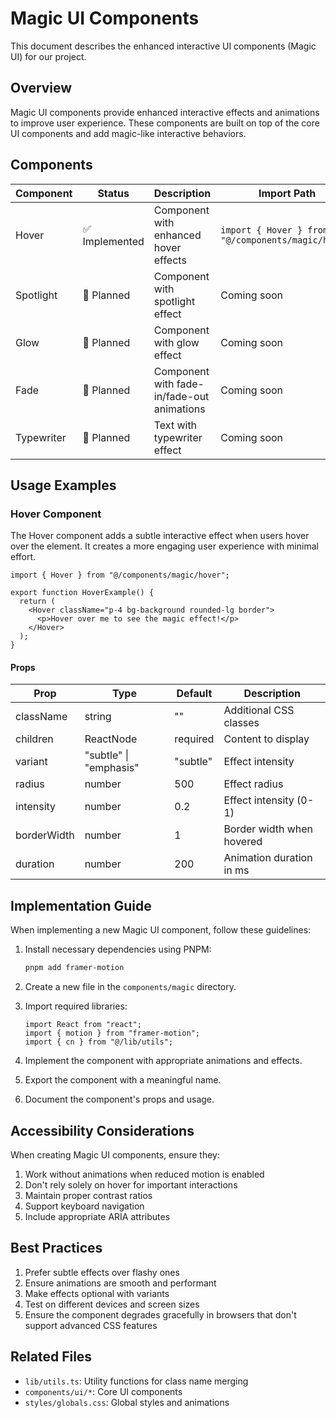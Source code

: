 # Magic UI Components

This document describes the enhanced interactive UI components (Magic UI) for our project.

## Overview

Magic UI components provide enhanced interactive effects and animations to improve user experience. These components are built on top of the core UI components and add magic-like interactive behaviors.

## Components

| Component | Status | Description | Import Path |
|-----------|--------|-------------|------------|
| Hover | ✅ Implemented | Component with enhanced hover effects | `import { Hover } from "@/components/magic/hover"` |
| Spotlight | 🔄 Planned | Component with spotlight effect | Coming soon |
| Glow | 🔄 Planned | Component with glow effect | Coming soon |
| Fade | 🔄 Planned | Component with fade-in/fade-out animations | Coming soon |
| Typewriter | 🔄 Planned | Text with typewriter effect | Coming soon |

## Usage Examples

### Hover Component

The Hover component adds a subtle interactive effect when users hover over the element. It creates a more engaging user experience with minimal effort.

```tsx
import { Hover } from "@/components/magic/hover";

export function HoverExample() {
  return (
    <Hover className="p-4 bg-background rounded-lg border">
      <p>Hover over me to see the magic effect!</p>
    </Hover>
  );
}
```

#### Props

| Prop | Type | Default | Description |
|------|------|---------|-------------|
| className | string | "" | Additional CSS classes |
| children | ReactNode | required | Content to display |
| variant | "subtle" \| "emphasis" | "subtle" | Effect intensity |
| radius | number | 500 | Effect radius |
| intensity | number | 0.2 | Effect intensity (0-1) |
| borderWidth | number | 1 | Border width when hovered |
| duration | number | 200 | Animation duration in ms |

## Implementation Guide

When implementing a new Magic UI component, follow these guidelines:

1. Install necessary dependencies using PNPM:
   ```bash
   pnpm add framer-motion
   ```

2. Create a new file in the `components/magic` directory.

3. Import required libraries:
   ```tsx
   import React from "react";
   import { motion } from "framer-motion";
   import { cn } from "@/lib/utils";
   ```

4. Implement the component with appropriate animations and effects.

5. Export the component with a meaningful name.

6. Document the component's props and usage.

## Accessibility Considerations

When creating Magic UI components, ensure they:

1. Work without animations when reduced motion is enabled
2. Don't rely solely on hover for important interactions
3. Maintain proper contrast ratios
4. Support keyboard navigation
5. Include appropriate ARIA attributes

## Best Practices

1. Prefer subtle effects over flashy ones
2. Ensure animations are smooth and performant
3. Make effects optional with variants
4. Test on different devices and screen sizes
5. Ensure the component degrades gracefully in browsers that don't support advanced CSS features

## Related Files

- `lib/utils.ts`: Utility functions for class name merging
- `components/ui/*`: Core UI components
- `styles/globals.css`: Global styles and animations 